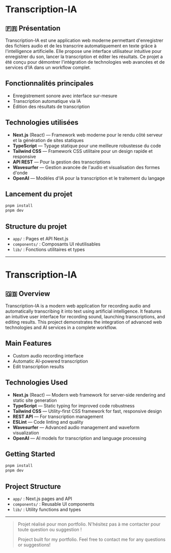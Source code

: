 # Transcription-IA

## 🇫🇷 Présentation

Transcription-IA est une application web moderne permettant d'enregistrer des fichiers audio et de les transcrire automatiquement en texte grâce à l'intelligence artificielle. Elle propose une interface utilisateur intuitive pour enregistrer du son, lancer la transcription et éditer les résultats. Ce projet a été conçu pour démontrer l'intégration de technologies web avancées et de services d'IA dans un workflow complet.

## Fonctionnalités principales

- Enregistrement sonore avec interface sur-mesure
- Transcription automatique via IA
- Édition des résultats de transcription

## Technologies utilisées

- **Next.js** (React) — Framework web moderne pour le rendu côté serveur et la génération de sites statiques
- **TypeScript** — Typage statique pour une meilleure robustesse du code
- **Tailwind CSS** — Framework CSS utilitaire pour un design rapide et responsive
- **API REST** — Pour la gestion des transcriptions
- **Wavesurfer** — Gestion avancée de l'audio et visualisation des formes d'onde
- **OpenAI** — Modèles d'IA pour la transcription et le traitement du langage

## Lancement du projet

```bash
pnpm install
pnpm dev
```

## Structure du projet

- `app/` : Pages et API Next.js
- `components/` : Composants UI réutilisables
- `lib/` : Fonctions utilitaires et types

---

# Transcription-IA

## 🇬🇧 Overview

Transcription-IA is a modern web application for recording audio and automatically transcribing it into text using artificial intelligence. It features an intuitive user interface for recording sound, launching transcriptions, and editing results. This project demonstrates the integration of advanced web technologies and AI services in a complete workflow.

## Main Features

- Custom audio recording interface
- Automatic AI-powered transcription
- Edit transcription results

## Technologies Used

- **Next.js** (React) — Modern web framework for server-side rendering and static site generation
- **TypeScript** — Static typing for improved code robustness
- **Tailwind CSS** — Utility-first CSS framework for fast, responsive design
- **REST API** — For transcription management
- **ESLint** — Code linting and quality
- **Wavesurfer** — Advanced audio management and waveform visualization
- **OpenAI** — AI models for transcription and language processing

## Getting Started

```bash
pnpm install
pnpm dev
```

## Project Structure

- `app/` : Next.js pages and API
- `components/` : Reusable UI components
- `lib/` : Utility functions and types

---

> Projet réalisé pour mon portfolio. N'hésitez pas à me contacter pour toute question ou suggestion !
>
> Project built for my portfolio. Feel free to contact me for any questions or suggestions!
